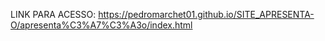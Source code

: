 LINK PARA ACESSO: https://pedromarchet01.github.io/SITE_APRESENTA-O/apresenta%C3%A7%C3%A3o/index.html
